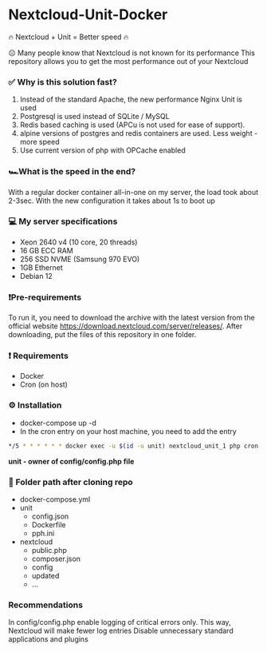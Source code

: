 # Nextcloud-Unit-Docker
🔥 Nextcloud + Unit = Better speed 🔥

☹️ Many people know that Nextcloud is not known for its performance
This repository allows you to get the most performance out of your Nextcloud

### ✅ Why is this solution fast?
1. Instead of the standard Apache, the new performance Nginx Unit is used
2. Postgresql is used instead of SQLite / MySQL
3. Redis based caching is used (APCu is not used for ease of support).
4. alpine versions of postgres and redis containers are used. Less weight - more speed
5. Use current version of php with OPCache enabled

### 🏎️What is the speed in the end?
With a regular docker container all-in-one on my server, the load took about 2-3sec. With the new configuration it takes about 1s to boot up

### 💻 My server specifications
* Xeon 2640 v4 (10 core, 20 threads)
* 16 GB ECC RAM
* 256 SSD NVME (Samsung 970 EVO)
* 1GB Ethernet
* Debian 12

### ❗️Pre-requirements
To run it, you need to download the archive with the latest version from the official website https://download.nextcloud.com/server/releases/.
After downloading, put the files of this repository in one folder.

### ❗️ Requirements
* Docker
* Cron (on host)

### ⚙️ Installation
* docker-compose up -d
* In the cron entry on your host machine, you need to add the entry
```sh
*/5 * * * * * * docker exec -u $(id -u unit) nextcloud_unit_1 php cron.php
```
**unit - owner of config/config.php file**

### 📂 Folder path after cloning repo
- docker-compose.yml
- unit
  - config.json
  - Dockerfile
  - pph.ini
- nextcloud
  - public.php
  - composer.json
  - config
  - updated
  - ...

### Recommendations
In config/config.php enable logging of critical errors only. This way, Nextcloud will make fewer log entries
Disable unnecessary standard applications and plugins
